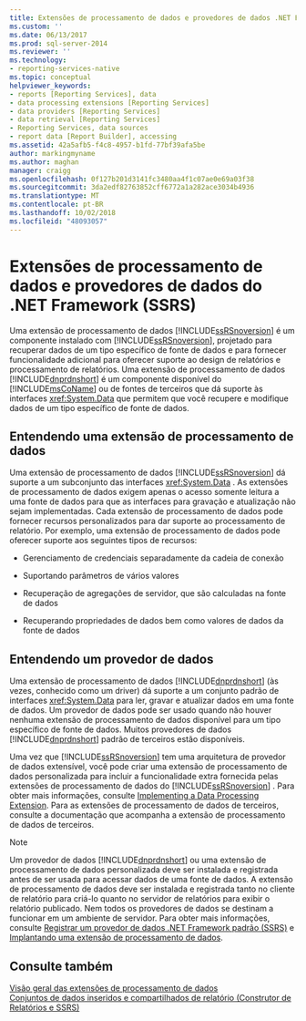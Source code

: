 ```yaml
---
title: Extensões de processamento de dados e provedores de dados .NET Framework (SSRS) | Microsoft Docs
ms.custom: ''
ms.date: 06/13/2017
ms.prod: sql-server-2014
ms.reviewer: ''
ms.technology:
- reporting-services-native
ms.topic: conceptual
helpviewer_keywords:
- reports [Reporting Services], data
- data processing extensions [Reporting Services]
- data providers [Reporting Services]
- data retrieval [Reporting Services]
- Reporting Services, data sources
- report data [Report Builder], accessing
ms.assetid: 42a5afb5-f4c8-4957-b1fd-77bf39afa5be
author: markingmyname
ms.author: maghan
manager: craigg
ms.openlocfilehash: 0f127b201d3141fc3480aa4f1c07ae0e69a03f38
ms.sourcegitcommit: 3da2edf82763852cff6772a1a282ace3034b4936
ms.translationtype: MT
ms.contentlocale: pt-BR
ms.lasthandoff: 10/02/2018
ms.locfileid: "48093057"
---
```

# <a name="data-processing-extensions-and-net-framework-data-providers-ssrs"></a>Extensões de processamento de dados e provedores de dados do .NET Framework (SSRS)
  Uma extensão de processamento de dados [!INCLUDE[ssRSnoversion](../../includes/ssrsnoversion-md.md)] é um componente instalado com [!INCLUDE[ssRSnoversion](../../includes/ssrsnoversion-md.md)], projetado para recuperar dados de um tipo específico de fonte de dados e para fornecer funcionalidade adicional para oferecer suporte ao design de relatórios e processamento de relatórios. Uma extensão de processamento de dados [!INCLUDE[dnprdnshort](../../includes/dnprdnshort-md.md)] é um componente disponível do [!INCLUDE[msCoName](../../includes/msconame-md.md)] ou de fontes de terceiros que dá suporte às interfaces <xref:System.Data> que permitem que você recupere e modifique dados de um tipo específico de fonte de dados.  
  
## <a name="understanding-a-data-processing-extension"></a>Entendendo uma extensão de processamento de dados  
 Uma extensão de processamento de dados [!INCLUDE[ssRSnoversion](../../includes/ssrsnoversion-md.md)] dá suporte a um subconjunto das interfaces <xref:System.Data> . As extensões de processamento de dados exigem apenas o acesso somente leitura a uma fonte de dados para que as interfaces para gravação e atualização não sejam implementadas. Cada extensão de processamento de dados pode fornecer recursos personalizados para dar suporte ao processamento de relatório. Por exemplo, uma extensão de processamento de dados pode oferecer suporte aos seguintes tipos de recursos:  
  
-   Gerenciamento de credenciais separadamente da cadeia de conexão  
  
-   Suportando parâmetros de vários valores  
  
-   Recuperação de agregações de servidor, que são calculadas na fonte de dados  
  
-   Recuperando propriedades de dados bem como valores de dados da fonte de dados  
  
## <a name="understanding-a-data-provider"></a>Entendendo um provedor de dados  
 Uma extensão de processamento de dados [!INCLUDE[dnprdnshort](../../includes/dnprdnshort-md.md)] (às vezes, conhecido como um driver) dá suporte a um conjunto padrão de interfaces <xref:System.Data> para ler, gravar e atualizar dados em uma fonte de dados. Um provedor de dados pode ser usado quando não houver nenhuma extensão de processamento de dados disponível para um tipo específico de fonte de dados. Muitos provedores de dados [!INCLUDE[dnprdnshort](../../includes/dnprdnshort-md.md)] padrão de terceiros estão disponíveis.  
  
 Uma vez que [!INCLUDE[ssRSnoversion](../../includes/ssrsnoversion-md.md)] tem uma arquitetura de provedor de dados extensível, você pode criar uma extensão de processamento de dados personalizada para incluir a funcionalidade extra fornecida pelas extensões de processamento de dados do [!INCLUDE[ssRSnoversion](../../includes/ssrsnoversion-md.md)] . Para obter mais informações, consulte [Implementing a Data Processing Extension](../extensions/data-processing/implementing-a-data-processing-extension.md). Para as extensões de processamento de dados de terceiros, consulte a documentação que acompanha a extensão de processamento de dados de terceiros.  
  
> [!NOTE]  
>  Um provedor de dados [!INCLUDE[dnprdnshort](../../includes/dnprdnshort-md.md)] ou uma extensão de processamento de dados personalizada deve ser instalada e registrada antes de ser usada para acessar dados de uma fonte de dados. A extensão de processamento de dados deve ser instalada e registrada tanto no cliente de relatório para criá-lo quanto no servidor de relatórios para exibir o relatório publicado. Nem todos os provedores de dados se destinam a funcionar em um ambiente de servidor. Para obter mais informações, consulte [Registrar um provedor de dados .NET Framework padrão &#40;SSRS&#41;](register-a-standard-net-framework-data-provider-ssrs.md) e [Implantando uma extensão de processamento de dados](../extensions/data-processing/deploying-a-data-processing-extension.md).  
  
## <a name="see-also"></a>Consulte também  
 [Visão geral das extensões de processamento de dados](../extensions/data-processing/data-processing-extensions-overview.md)   
 [Conjuntos de dados inseridos e compartilhados de relatório &#40;Construtor de Relatórios e SSRS&#41;](report-embedded-datasets-and-shared-datasets-report-builder-and-ssrs.md)  
  
  
